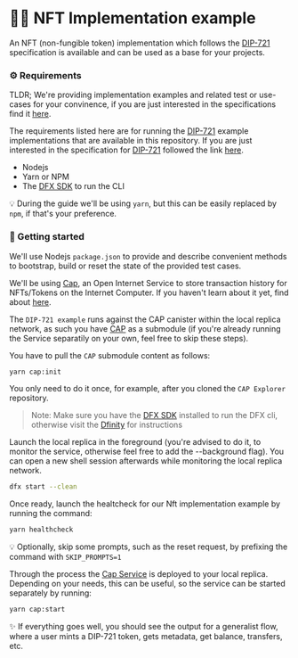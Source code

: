 # 👩‍🎤 NFT Implementation example

An NFT (non-fungible token) implementation which follows the [DIP-721](spec.md) specification is available and can be used as a base for your projects.

### ⚙️ Requirements

TLDR; We're providing implementation examples and related test or use-cases for your convinence, if you are just interested in the specifications find it [here](spec.md).

The requirements listed here are for running the [DIP-721](spec.md) example implementations that are available in this repository. If you are just interested in the specification for [DIP-721](spec.md) followed the link [here](spec.md).

- Nodejs
- Yarn or NPM
- The [DFX SDK](https://smartcontracts.org/) to run the CLI

💡 During the guide we'll be using `yarn`, but this can be easily replaced by `npm`, if that's your preference.

### 🤔 Getting started

We'll use Nodejs `package.json` to provide and describe convenient methods to bootstrap, build or reset the state of the provided test cases.

We'll be using [Cap](https://github.com/Psychedelic/cap), an Open Internet Service to store transaction history for NFTs/Tokens on the Internet Computer. If you haven't learn about it yet, find about [here](https://github.com/Psychedelic/cap).

The `DIP-721 example` runs against the CAP canister within the local replica network, as such you have [CAP](https://github.com/psychedelic/cap) as a submodule (if you're already running the Service separatily on your own, feel free to skip these steps).

You have to pull the `CAP` submodule content as follows:

```sh
yarn cap:init
```

You only need to do it once, for example, after you cloned the `CAP Explorer` repository.

>Note: Make sure you have the [DFX SDK](https://smartcontracts.org/) installed to run the DFX cli, otherwise visit the [Dfinity](https://dfinity.org/) for instructions

Launch the local replica in the foreground (you're advised to do it, to monitor the service, otherwise feel free to add the --background flag). You can open a new shell session afterwards while monitoring the local replica network.

```sh
dfx start --clean
```

Once ready, launch the healtcheck for our Nft implementation example by running the command:

```sh
yarn healthcheck
```

💡 Optionally, skip some prompts, such as the reset request, by prefixing the command with `SKIP_PROMPTS=1`

Through the process the [Cap Service](https://github.com/Psychedelic/cap) is deployed to your local replica. Depending on your needs, this can be useful, so the service can be started separately by running:

```sh
yarn cap:start
```

✨ If everything goes well, you should see the output for a generalist flow, where a user mints a DIP-721 token, gets metadata, get balance, transfers, etc.
